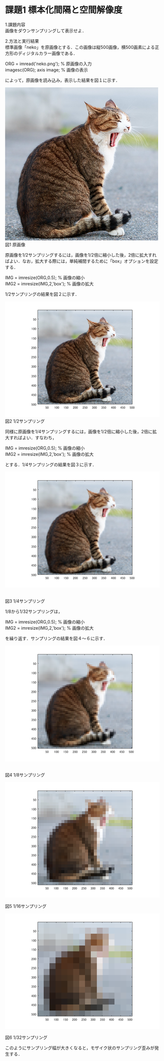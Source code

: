 ﻿# 課題1 標本化間隔と空間解像度
 
1.課題内容  
画像をダウンサンプリングして表示せよ．

2.方法と実行結果  
標準画像「neko」を原画像とする．この画像は縦500画像，横500画素による正方形のディジタルカラー画像である．

ORG = imread('neko.png'); % 原画像の入力  
imagesc(ORG); axis image; % 画像の表示

によって，原画像を読み込み，表示した結果を図１に示す．

![原画像](https://github.com/NaokiAoyama/lecture_image_processing/blob/master/image/neko.png?raw=true)  
図1 原画像

原画像を1/2サンプリングするには，画像を1/2倍に縮小した後，2倍に拡大すればよい．なお，拡大する際には，単純補間するために「box」オプションを設定する．

IMG = imresize(ORG,0.5); % 画像の縮小  
IMG2 = imresize(IMG,2,'box'); % 画像の拡大

1/2サンプリングの結果を図２に示す．

![原画像](https://github.com/NaokiAoyama/lecture_image_processing/blob/master/image/kadai1-1.png?raw=true)  
図2 1/2サンプリング

同様に原画像を1/4サンプリングするには，画像を1/2倍に縮小した後，2倍に拡大すればよい．すなわち，

IMG = imresize(ORG,0.5); % 画像の縮小  
IMG2 = imresize(IMG,2,'box'); % 画像の拡大

とする．1/4サンプリングの結果を図３に示す．

![原画像](https://github.com/NaokiAoyama/lecture_image_processing/blob/master/image/kadai1-2.png?raw=true)  

図3 1/4サンプリング

1/8から1/32サンプリングは，

IMG = imresize(ORG,0.5); % 画像の縮小  
IMG2 = imresize(IMG,2,'box'); % 画像の拡大

を繰り返す．サンプリングの結果を図４～６に示す．

![原画像](https://github.com/NaokiAoyama/lecture_image_processing/blob/master/image/kadai1-3.png?raw=true)  

図4 1/8サンプリング

![原画像](https://github.com/NaokiAoyama/lecture_image_processing/blob/master/image/kadai1-4.png?raw=true)  

図5 1/16サンプリング

![原画像](https://github.com/NaokiAoyama/lecture_image_processing/blob/master/image/kadai1-5.png?raw=true)  

図6 1/32サンプリング

このようにサンプリング幅が大きくなると，モザイク状のサンプリング歪みが発生する．
